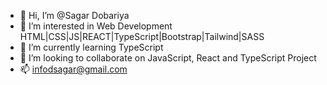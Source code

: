 - 👋 Hi, I’m @Sagar Dobariya
- 👀 I’m interested in Web Development HTML|CSS|JS|REACT|TypeScript|Bootstrap|Tailwind|SASS
- 🌱 I’m currently learning TypeScript
- 💞️ I’m looking to collaborate on JavaScript, React and TypeScript  Project
- 📫 infodsagar@gmail.com

<!---
infodsagar/infodsagar is a ✨ special ✨ repository because its `README.md` (this file) appears on your GitHub profile.
You can click the Preview link to take a look at your changes.
--->
